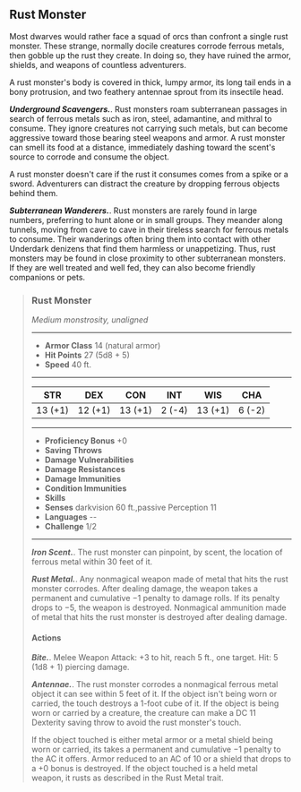 ## Rust Monster
Most dwarves would rather face a squad of orcs than confront a single rust monster. These strange, normally docile creatures corrode ferrous metals, then gobble up the rust they create. In doing so, they have ruined the armor, shields, and weapons of countless adventurers.

A rust monster's body is covered in thick, lumpy armor, its long tail ends in a bony protrusion, and two feathery antennae sprout from its insectile head.

***Underground Scavengers.***. Rust monsters roam subterranean passages in search of ferrous metals such as iron, steel, adamantine, and mithral to consume. They ignore creatures not carrying such metals, but can become aggressive toward those bearing steel weapons and armor. A rust monster can smell its food at a distance, immediately dashing toward the scent's source to corrode and consume the object.

A rust monster doesn't care if the rust it consumes comes from a spike or a sword. Adventurers can distract the creature by dropping ferrous objects behind them.

***Subterranean Wanderers.***. Rust monsters are rarely found in large numbers, preferring to hunt alone or in small groups. They meander along tunnels, moving from cave to cave in their tireless search for ferrous metals to consume. Their wanderings often bring them into contact with other Underdark denizens that find them harmless or unappetizing. Thus, rust monsters may be found in close proximity to other subterranean monsters. If they are well treated and well fed, they can also become friendly companions or pets.

>### Rust Monster
>*Medium monstrosity, unaligned*
>___
>- **Armor Class** 14 (natural armor)
>- **Hit Points** 27 (5d8 + 5)
>- **Speed** 40 ft.
>___
>|**STR**|**DEX**|**CON**|**INT**|**WIS**|**CHA**|
>|:---:|:---:|:---:|:---:|:---:|:---:|
>|13 (+1)|12 (+1)|13 (+1)|2 (-4)|13 (+1)|6 (-2)|
>
>___
>- **Proficiency Bonus** +0
>- **Saving Throws** 
>- **Damage Vulnerabilities** 
>- **Damage Resistances** 
>- **Damage Immunities** 
>- **Condition Immunities** 
>- **Skills** 
>- **Senses** darkvision 60 ft.,passive Perception 11
>- **Languages** --
>- **Challenge** 1/2
>___
>***Iron Scent.***. The rust monster can pinpoint, by scent, the location of ferrous metal within 30 feet of it.
>
>***Rust Metal.***. Any nonmagical weapon made of metal that hits the rust monster corrodes. After dealing damage, the weapon takes a permanent and cumulative −1 penalty to damage rolls. If its penalty drops to −5, the weapon is destroyed. Nonmagical ammunition made of metal that hits the rust monster is destroyed after dealing damage.
>
>#### Actions
>***Bite.***. Melee Weapon Attack: +3 to hit, reach 5 ft., one target. Hit: 5 (1d8 + 1) piercing damage.
>
>***Antennae.***. The rust monster corrodes a nonmagical ferrous metal object it can see within 5 feet of it. If the object isn't being worn or carried, the touch destroys a 1-foot cube of it. If the object is being worn or carried by a creature, the creature can make a DC 11 Dexterity saving throw to avoid the rust monster's touch.
>
>If the object touched is either metal armor or a metal shield being worn or carried, its takes a permanent and cumulative −1 penalty to the AC it offers. Armor reduced to an AC of 10 or a shield that drops to a +0 bonus is destroyed. If the object touched is a held metal weapon, it rusts as described in the Rust Metal trait.
>
